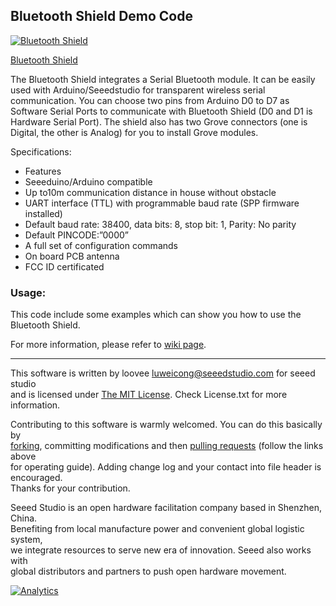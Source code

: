 Bluetooth Shield Demo Code
---------------------------------------------------------
[![Bluetooth Shield](https://statics3.seeedstudio.com/images/product/113030002%201.jpg)](http://www.seeedstudio.com/depot/bluetooth-shield-p-866.html?cPath=19_21)

[Bluetooth Shield](https://www.seeedstudio.com/Bluetooth-Shield-p-866.html)

The Bluetooth Shield integrates a Serial Bluetooth module. It can be easily used with Arduino/Seeedstudio for transparent wireless serial communication. You can choose two pins from Arduino D0 to D7 as Software Serial Ports to communicate with Bluetooth Shield (D0 and D1 is Hardware Serial Port). The shield also has two Grove connectors (one is Digital, the other is Analog) for you to install Grove modules.

Specifications:

- Features
- Seeeduino/Arduino compatible
- Up to10m communication distance in house without obstacle
- UART interface (TTL) with programmable baud rate (SPP firmware installed)
- Default baud rate: 38400, data bits: 8, stop bit: 1, Parity: No parity
- Default PINCODE:”0000”
- A full set of configuration commands
- On board PCB antenna
- FCC ID certificated


### Usage:

This code include some examples which can show you how to use the Bluetooth Shield. 

For more information, please refer to [wiki page](http://wiki.seeedstudio.com/Bluetooth_Shield_V2/).

    
----


This software is written by loovee [luweicong@seeedstudio.com](luweicong@seeedstudio.com "luweicong@seeedstudio.com") for seeed studio<br>
and is licensed under [The MIT License](http://opensource.org/licenses/mit-license.php). Check License.txt for more information.<br>

Contributing to this software is warmly welcomed. You can do this basically by<br>
[forking](https://help.github.com/articles/fork-a-repo), committing modifications and then [pulling requests](https://help.github.com/articles/using-pull-requests) (follow the links above<br>
for operating guide). Adding change log and your contact into file header is encouraged.<br>
Thanks for your contribution.

Seeed Studio is an open hardware facilitation company based in Shenzhen, China. <br>
Benefiting from local manufacture power and convenient global logistic system, <br>
we integrate resources to serve new era of innovation. Seeed also works with <br>
global distributors and partners to push open hardware movement.<br>




[![Analytics](https://ga-beacon.appspot.com/UA-46589105-3/Bluetooth_Shield_Demo_Code)](https://github.com/igrigorik/ga-beacon)